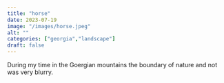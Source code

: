 ```yaml
---
title: "horse"
date: 2023-07-19
image: "/images/horse.jpeg"
alt: ""
categories: ["georgia","landscape"]
draft: false
---
```


During my time in the Goergian mountains the boundary of nature and not was very blurry. 